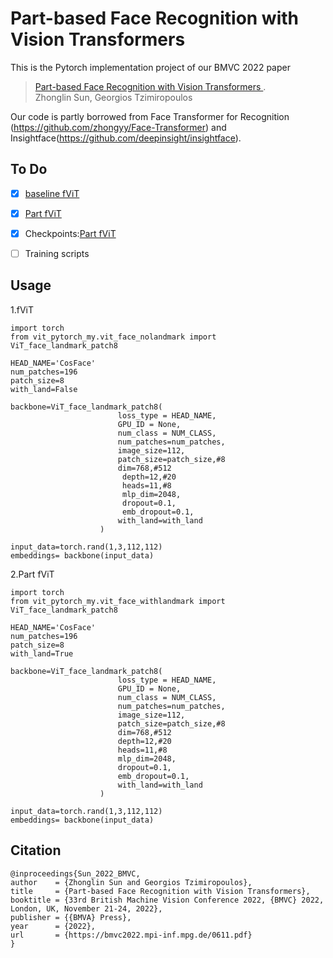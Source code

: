 # Part-based Face Recognition with Vision Transformers

This is the Pytorch implementation project of our BMVC 2022 paper

>[Part-based Face Recognition with Vision Transformers ](https://bmvc2022.mpi-inf.mpg.de/0611.pdf). 
><br>Zhonglin Sun, Georgios Tzimiropoulos<br>



Our code is partly borrowed from Face Transformer for Recognition (https://github.com/zhongyy/Face-Transformer) and Insightface(https://github.com/deepinsight/insightface).

## To Do
- [x] [baseline fViT](vit_pytorch_my/vit_face_nolandmark)
- [x] [Part fViT](vit_pytorch_my/vit_face_withlandmark)
- [x] Checkpoints:[Part fViT](https://drive.google.com/file/d/1ev-y0aOmt1mhQCCZwh3ef204ibszi1Rl/view?usp=sharing)
- [ ] Training scripts




## Usage
1.fViT
```
import torch
from vit_pytorch_my.vit_face_nolandmark import ViT_face_landmark_patch8

HEAD_NAME='CosFace'
num_patches=196
patch_size=8
with_land=False

backbone=ViT_face_landmark_patch8(
                        loss_type = HEAD_NAME,
                        GPU_ID = None,
                        num_class = NUM_CLASS,
                        num_patches=num_patches,
                        image_size=112,
                        patch_size=patch_size,#8
                        dim=768,#512
                         depth=12,#20
                         heads=11,#8
                         mlp_dim=2048,
                         dropout=0.1,
                         emb_dropout=0.1,
                        with_land=with_land
                    )

input_data=torch.rand(1,3,112,112)
embeddings= backbone(input_data)
```

2.Part fViT
```
import torch
from vit_pytorch_my.vit_face_withlandmark import ViT_face_landmark_patch8

HEAD_NAME='CosFace'
num_patches=196  
patch_size=8
with_land=True

backbone=ViT_face_landmark_patch8(
                        loss_type = HEAD_NAME,
                        GPU_ID = None,
                        num_class = NUM_CLASS,
                        num_patches=num_patches,
                        image_size=112,
                        patch_size=patch_size,#8
                        dim=768,#512
                        depth=12,#20
                        heads=11,#8
                        mlp_dim=2048,
                        dropout=0.1,
                        emb_dropout=0.1,
                        with_land=with_land
                    )

input_data=torch.rand(1,3,112,112)
embeddings= backbone(input_data)
```


## Citation
```
@inproceedings{Sun_2022_BMVC,
author    = {Zhonglin Sun and Georgios Tzimiropoulos},
title     = {Part-based Face Recognition with Vision Transformers},
booktitle = {33rd British Machine Vision Conference 2022, {BMVC} 2022, London, UK, November 21-24, 2022},
publisher = {{BMVA} Press},
year      = {2022},
url       = {https://bmvc2022.mpi-inf.mpg.de/0611.pdf}
}
```


